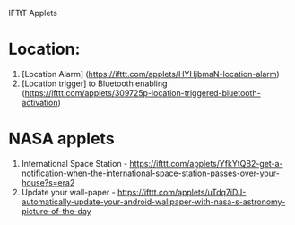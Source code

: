 

IFTtT Applets
# Location:
1. [Location Alarm] (https://ifttt.com/applets/HYHjbmaN-location-alarm)
2. [Location trigger] to Bluetooth enabling (https://ifttt.com/applets/309725p-location-triggered-bluetooth-activation)


# NASA applets
1. International Space Station - https://ifttt.com/applets/YfkYtQB2-get-a-notification-when-the-international-space-station-passes-over-your-house?s=era2
2. Update your wall-paper - https://ifttt.com/applets/uTdq7iDJ-automatically-update-your-android-wallpaper-with-nasa-s-astronomy-picture-of-the-day
